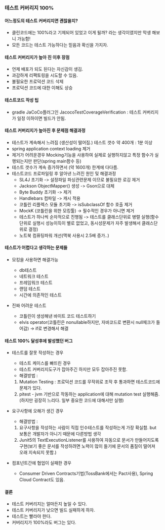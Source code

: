 ### 테스트 커버리지 100%

#### 어느정도의 테스트 커버리지면 괜찮을지?

- 클린코드에는 100%라고 기제되어 있었고 이게 될까? 라는 생각이였지만 막생 해보니 가능함!
- 모든 코드는 테스트 가능하다는 믿음과 확신을 가지자.

#### 테스트 커버리지가 높아 진 이후 장점

- 언제 배포가 되도 된다는 자신감이 생김.
- 과감하게 리팩토링을 시도할 수 있음.
- 불필요한 프로덕션 코드 삭제
- 프로덕션 코드에 대한 이해도 상승

#### 테스트코드 작성 팁

- gradle JaCoCo플러그인 JacocoTestCoverageVerification : 테스트 커버리지가 일정 이하이면 빌드가 안됨.

#### 테스트 커버리지가 높아진 후 문제점 해결과정

- 테스트가 계속해서 느려짐 (생산성이 떨어짐.) 테스트 갯수 약 400개 : 1분 이상
- spring application context loading 제거
- 제거가 어려운경우 Mocking기능을 사용하여 실제로 실행하지않고 특정 함수가 실행되는지만 판단(spring main함수 등)
- 테스트 갯수가 계속 증가하면서 (약 1600개) 한계에 다다름.
- 테스트코드 프로파일링 후 알아낸 느려진 원인 및 해결과정
    - SL4J 초기화 -> 설정파일 파싱관련문제 이므로 불필요한 로깅 제거
    - Jackson ObjectMapper() 생성 -> Gson으로 대체
    - Byte Buddy 초기화 -> 제거
    - Handlebars 컴파일 -> 캐시 적용
    - 코틀린 리플렉스 모듈 초기화 -> isSubclassOf 함수 호출 제거
    - MockK (코틀린을 위한 모킹툴) -> 필수적인 경우가 아니면 제거
    - 테스트가 하나씩 순차적으로 진행됨 -> 테스트를 클래스단위로 병렬 실행(함수단위로 실행시 성능이득이 별로 없었고, 동시성문제가 자주 발생해서 클래스단위로 결정)
    - 노트북 컴퓨팅파워 개선(맥북 사용시 2.5배 증가..)

#### 테스트가 어렵다고 생각하는 문제들

- 모킹을 사용하면 해결가능
    - db테스트
    - 네트워크 테스트
    - 프레임워크 테스트
    - 랜덤 테스트
    - 시간에 의존적인 테스트

- 진짜 어려운 테스트
    - 코틀린이 생성해낸 바이트 코드 테스트하기
    - elvis operator(코틀린은 nonullable하지만, 자바코드로 변환시 null체크가 들어감) -> if로 변경해서 해결

#### 테스트 100% 달성후에 발성했던 버그

- 테스트를 잘못 작성하는 경우
    - 테스트 케이스를 빠뜨린 경우
    - 테스트 커버리지도구가 잡아주긴 하지만 모두 잡아주진 못함.
    - 해결방법 :

    1. Mutation Testing : 프로덕션 코드를 무작위로 조작 후 통과하면 테스트코드에 문제가 있다.
    2. pitest - jvm 기반으로 작동하는 application에 대해 mutation test 실행해줌. (하지만 굉장히 느리다. 일부 중요한 코드에 대해서만 실행)
- 요구사항에 오해가 생긴 경우
    - 해결방법 :

    1. 요구사항을 작성하는 사람이 직접 인수테스트를 작성하는게 가장 확실함. but 보통은 개발자가 아니기 때문에 다른방법 생각
    2. Junit5의 TextExecutionListener를 사용하여 자동으로 문서가 만들어지도록 구현(보기 좋은 문서를 작성하려면 노력이 많이 들기에 문서의 품질이 떨어져 오래 지속되지 못함.)
- 컴포넌트간에 협업이 실패한 경우
    - Consumer Driven Contracts기법(TossBank에서는 Pact사용), Spring Cloud Contract도 있음.

#### 결론

- 테스트 커버리지는 얼마든지 높일 수 있다.
- 테스트 커버리지가 낮으면 빌드 실패하게 하자.
- 테스트는 빨라야 한다.
- 커버리지가 100%라도 버그는 있다.
